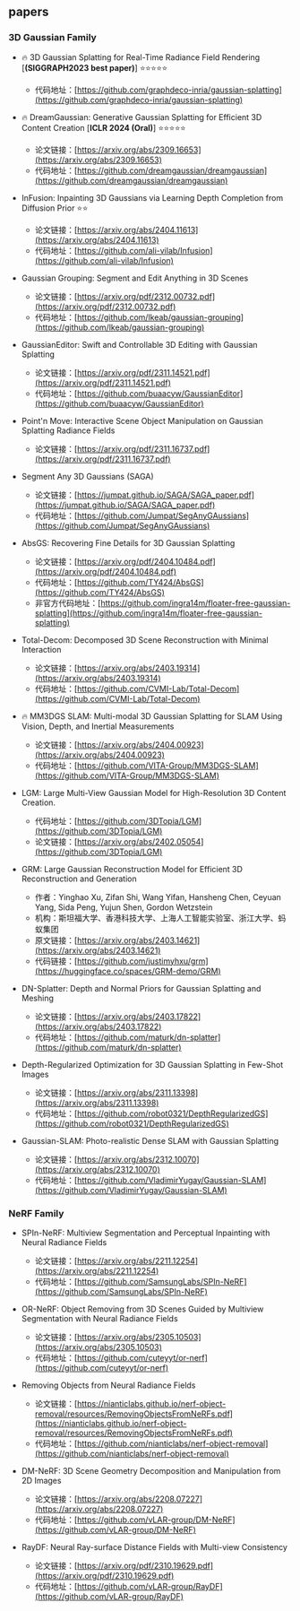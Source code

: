 ## papers

### 3D Gaussian Family

- 🔥 3D Gaussian Splatting for Real-Time Radiance Field Rendering  [**(SIGGRAPH2023 best paper)**] ⭐️⭐️⭐⭐️⭐️
  - 代码地址：[https://github.com/graphdeco-inria/gaussian-splatting](https://github.com/graphdeco-inria/gaussian-splatting)

- 🔥 DreamGaussian: Generative Gaussian Splatting for Efficient 3D Content Creation [**ICLR 2024 (Oral)**]  ⭐️⭐️⭐⭐️⭐️
  - 论文链接：[https://arxiv.org/abs/2309.16653](https://arxiv.org/abs/2309.16653)
  - 代码地址：[https://github.com/dreamgaussian/dreamgaussian](https://github.com/dreamgaussian/dreamgaussian)
    
- InFusion: Inpainting 3D Gaussians via Learning Depth Completion from Diffusion Prior ⭐️⭐️
  - 论文链接：[https://arxiv.org/abs/2404.11613](https://arxiv.org/abs/2404.11613)
  - 代码地址：[https://github.com/ali-vilab/Infusion](https://github.com/ali-vilab/Infusion)
 
- Gaussian Grouping: Segment and Edit Anything in 3D Scenes
  - 论文链接：[https://arxiv.org/pdf/2312.00732.pdf](https://arxiv.org/pdf/2312.00732.pdf)
  - 代码地址：[https://github.com/lkeab/gaussian-grouping](https://github.com/lkeab/gaussian-grouping)

- GaussianEditor: Swift and Controllable 3D Editing with Gaussian Splatting
  - 论文链接：[https://arxiv.org/pdf/2311.14521.pdf](https://arxiv.org/pdf/2311.14521.pdf)
  - 代码地址：[https://github.com/buaacyw/GaussianEditor](https://github.com/buaacyw/GaussianEditor)
    
- Point'n Move: Interactive Scene Object Manipulation on Gaussian Splatting Radiance Fields
  - 论文链接：[https://arxiv.org/pdf/2311.16737.pdf](https://arxiv.org/pdf/2311.16737.pdf)
 
- Segment Any 3D Gaussians (SAGA)
  - 论文链接：[https://jumpat.github.io/SAGA/SAGA_paper.pdf](https://jumpat.github.io/SAGA/SAGA_paper.pdf)
  - 代码地址：[https://github.com/Jumpat/SegAnyGAussians](https://github.com/Jumpat/SegAnyGAussians)
 
- AbsGS: Recovering Fine Details for 3D Gaussian Splatting
  - 论文链接：[https://arxiv.org/pdf/2404.10484.pdf](https://arxiv.org/pdf/2404.10484.pdf)
  - 代码地址：[https://github.com/TY424/AbsGS](https://github.com/TY424/AbsGS)
  - 非官方代码地址：[https://github.com/ingra14m/floater-free-gaussian-splatting](https://github.com/ingra14m/floater-free-gaussian-splatting)
 
- Total-Decom: Decomposed 3D Scene Reconstruction with Minimal Interaction
  - 论文链接：[https://arxiv.org/abs/2403.19314](https://arxiv.org/abs/2403.19314)
  - 代码地址：[https://github.com/CVMI-Lab/Total-Decom](https://github.com/CVMI-Lab/Total-Decom)

- 🔥 MM3DGS SLAM: Multi-modal 3D Gaussian Splatting for SLAM Using Vision, Depth, and Inertial Measurements
  - 论文链接：[https://arxiv.org/abs/2404.00923](https://arxiv.org/abs/2404.00923)
  - 代码地址：[https://github.com/VITA-Group/MM3DGS-SLAM](https://github.com/VITA-Group/MM3DGS-SLAM)

- LGM: Large Multi-View Gaussian Model for High-Resolution 3D Content Creation.
  - 代码地址：[https://github.com/3DTopia/LGM](https://github.com/3DTopia/LGM)
  - 论文链接：[https://arxiv.org/abs/2402.05054](https://github.com/3DTopia/LGM)
    
- GRM: Large Gaussian Reconstruction Model for Efficient 3D Reconstruction and Generation
  - 作者：Yinghao Xu, Zifan Shi, Wang Yifan, Hansheng Chen, Ceyuan Yang, Sida Peng, Yujun Shen, Gordon Wetzstein
  - 机构：斯坦福大学、香港科技大学、上海人工智能实验室、浙江大学、蚂蚁集团
  - 原文链接：[https://arxiv.org/abs/2403.14621](https://arxiv.org/abs/2403.14621)
  - 代码链接：[https://github.com/justimyhxu/grm](https://huggingface.co/spaces/GRM-demo/GRM)
 
- DN-Splatter: Depth and Normal Priors for Gaussian Splatting and Meshing
  - 论文链接：[https://arxiv.org/abs/2403.17822](https://arxiv.org/abs/2403.17822)
  - 代码地址：[https://github.com/maturk/dn-splatter](https://github.com/maturk/dn-splatter)

- Depth-Regularized Optimization for 3D Gaussian Splatting in Few-Shot Images
  - 论文链接：[https://arxiv.org/abs/2311.13398](https://arxiv.org/abs/2311.13398)
  - 代码地址：[https://github.com/robot0321/DepthRegularizedGS](https://github.com/robot0321/DepthRegularizedGS)
 
- Gaussian-SLAM: Photo-realistic Dense SLAM with Gaussian Splatting
  - 论文链接：[https://arxiv.org/abs/2312.10070](https://arxiv.org/abs/2312.10070)
  - 代码地址：[https://github.com/VladimirYugay/Gaussian-SLAM](https://github.com/VladimirYugay/Gaussian-SLAM)
    
### NeRF Family

- SPIn-NeRF: Multiview Segmentation and Perceptual Inpainting with Neural Radiance Fields
  - 论文链接：[https://arxiv.org/abs/2211.12254](https://arxiv.org/abs/2211.12254)
  - 代码地址：[https://github.com/SamsungLabs/SPIn-NeRF](https://github.com/SamsungLabs/SPIn-NeRF)
 
- OR-NeRF: Object Removing from 3D Scenes Guided by Multiview Segmentation with Neural Radiance Fields
  - 论文链接：[https://arxiv.org/abs/2305.10503](https://arxiv.org/abs/2305.10503)
  - 代码地址：[https://github.com/cuteyyt/or-nerf](https://github.com/cuteyyt/or-nerf)
 
- Removing Objects from Neural Radiance Fields
  - 论文链接：[https://nianticlabs.github.io/nerf-object-removal/resources/RemovingObjectsFromNeRFs.pdf](https://nianticlabs.github.io/nerf-object-removal/resources/RemovingObjectsFromNeRFs.pdf)
  - 代码地址：[https://github.com/nianticlabs/nerf-object-removal](https://github.com/nianticlabs/nerf-object-removal)

- DM-NeRF: 3D Scene Geometry Decomposition and Manipulation from 2D Images
  - 论文链接：[https://arxiv.org/abs/2208.07227](https://arxiv.org/abs/2208.07227)
  - 代码地址：[https://github.com/vLAR-group/DM-NeRF](https://github.com/vLAR-group/DM-NeRF)
 
- RayDF: Neural Ray-surface Distance Fields with Multi-view Consistency
  - 论文链接：[https://arxiv.org/pdf/2310.19629.pdf](https://arxiv.org/pdf/2310.19629.pdf)
  - 代码地址：[https://github.com/vLAR-group/RayDF](https://github.com/vLAR-group/RayDF)
